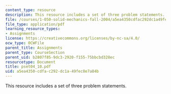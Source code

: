 ```yaml
---
content_type: resource
description: This resource includes a set of three problem statements.
file: /courses/1-050-solid-mechanics-fall-2004/a5ea4350cdfac292dc1a49fec8e7a84b_pset04_10.pdf
file_type: application/pdf
learning_resource_types:
- Assignments
license: https://creativecommons.org/licenses/by-nc-sa/4.0/
ocw_type: OCWFile
parent_title: Assignments
parent_type: CourseSection
parent_uid: b2807f85-9dc3-2920-f155-75bbcbd328ec
resourcetype: Document
title: pset04_10.pdf
uid: a5ea4350-cdfa-c292-dc1a-49fec8e7a84b
---
```

This resource includes a set of three problem statements.